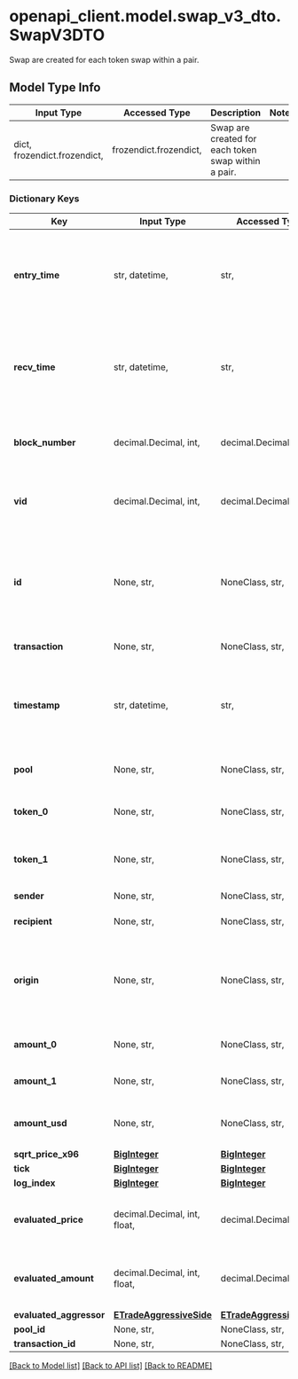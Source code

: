 # openapi_client.model.swap_v3_dto.SwapV3DTO

Swap are created for each token swap within a pair.

## Model Type Info
Input Type | Accessed Type | Description | Notes
------------ | ------------- | ------------- | -------------
dict, frozendict.frozendict,  | frozendict.frozendict,  | Swap are created for each token swap within a pair. | 

### Dictionary Keys
Key | Input Type | Accessed Type | Description | Notes
------------ | ------------- | ------------- | ------------- | -------------
**entry_time** | str, datetime,  | str,  |  | [optional] value must conform to RFC-3339 date-time
**recv_time** | str, datetime,  | str,  |  | [optional] value must conform to RFC-3339 date-time
**block_number** | decimal.Decimal, int,  | decimal.Decimal,  | Number of block in which entity was recorded. | [optional] value must be a 64 bit integer
**vid** | decimal.Decimal, int,  | decimal.Decimal,  |  | [optional] value must be a 64 bit integer
**id** | None, str,  | NoneClass, str,  | Identifier, format: transaction hash + \&quot;#\&quot; + index in swaps Transaction array. | [optional] 
**transaction** | None, str,  | NoneClass, str,  | Pointer to transaction. | [optional] 
**timestamp** | str, datetime,  | str,  | Timestamp of transaction. | [optional] value must conform to RFC-3339 date-time
**pool** | None, str,  | NoneClass, str,  | Pool swap occured within. | [optional] 
**token_0** | None, str,  | NoneClass, str,  | Reference to token0 as stored in pair contract. | [optional] 
**token_1** | None, str,  | NoneClass, str,  | Reference to token1 as stored in pair contract. | [optional] 
**sender** | None, str,  | NoneClass, str,  | Sender of the swap. | [optional] 
**recipient** | None, str,  | NoneClass, str,  | Recipient of the swap. | [optional] 
**origin** | None, str,  | NoneClass, str,  | Transaction origin: the EOA (Externally Owned Account) that initiated the transaction | [optional] 
**amount_0** | None, str,  | NoneClass, str,  | Delta of token0 swapped. | [optional] 
**amount_1** | None, str,  | NoneClass, str,  | Delta of token1 swapped. | [optional] 
**amount_usd** | None, str,  | NoneClass, str,  | Derived amount of tokens sold in USD. | [optional] 
**sqrt_price_x96** | [**BigInteger**](BigInteger.md) | [**BigInteger**](BigInteger.md) |  | [optional] 
**tick** | [**BigInteger**](BigInteger.md) | [**BigInteger**](BigInteger.md) |  | [optional] 
**log_index** | [**BigInteger**](BigInteger.md) | [**BigInteger**](BigInteger.md) |  | [optional] 
**evaluated_price** | decimal.Decimal, int, float,  | decimal.Decimal,  |  | [optional] value must be a 64 bit float
**evaluated_amount** | decimal.Decimal, int, float,  | decimal.Decimal,  |  | [optional] value must be a 64 bit float
**evaluated_aggressor** | [**ETradeAggressiveSide**](ETradeAggressiveSide.md) | [**ETradeAggressiveSide**](ETradeAggressiveSide.md) |  | [optional] 
**pool_id** | None, str,  | NoneClass, str,  |  | [optional] 
**transaction_id** | None, str,  | NoneClass, str,  |  | [optional] 

[[Back to Model list]](../../README.md#documentation-for-models) [[Back to API list]](../../README.md#documentation-for-api-endpoints) [[Back to README]](../../README.md)

